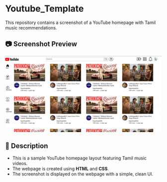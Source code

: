# Youtube_Template
This repository contains a screenshot of a YouTube homepage with Tamil music recommendations. 

## 📷 Screenshot Preview
![image alt](https://github.com/sasit622/Youtube_Template/blob/a98c98f7e668d34c23b0cc3eceb0d3fa4b1e9f88/Template.png)

## 📜 Description
- This is a sample YouTube homepage layout featuring Tamil music videos.
- The webpage is created using **HTML** and **CSS**.
- The screenshot is displayed on the webpage with a simple, clean UI.

